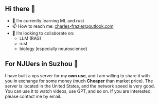 ## Hi there 👋

- 🌱 I’m currently learning ML and rust
- 📫 How to reach me: <charles-frazier@outlook.com>
- 👯 I’m looking to collaborate on:
    - LLM (RAG)
    - rust
    - biology (especially neuroscience)

## For NJUers in Suzhou 🤫

I have built a vps server for my **own use**, and I am willing to share it with you in exchange for some money (much **Cheaper** than market price). The server is located in the United States, and the network speed is very good. You can use it to watch videos, use GPT, and so on. If you are interested, please contact me by email.

<!--
**charlesfrazier/charlesfrazier** is a ✨ _special_ ✨ repository because its `README.md` (this file) appears on your GitHub profile.

Here are some ideas to get you started:

- 🔭 I’m currently working on ...
- 🌱 I’m currently learning ...
- 👯 I’m looking to collaborate on ...
- 🤔 I’m looking for help with ...
- 💬 Ask me about ...
- 📫 How to reach me: ...
- 😄 Pronouns: ...
- ⚡ Fun fact: ...
-->
